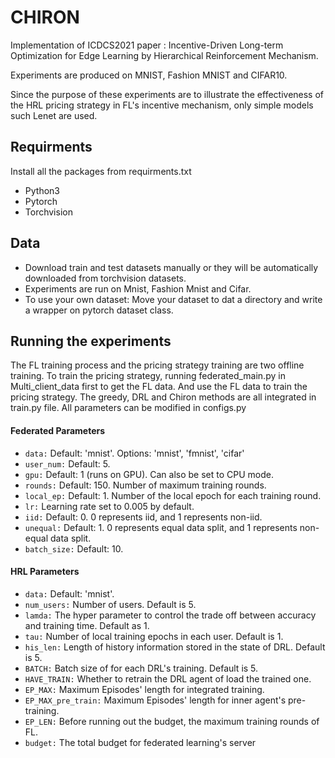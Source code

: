 # CHIRON

Implementation of ICDCS2021 paper : Incentive-Driven Long-term Optimization for Edge Learning by Hierarchical Reinforcement Mechanism.

Experiments are produced on MNIST, Fashion MNIST and CIFAR10.

Since the purpose of these experiments are to illustrate the effectiveness of the HRL pricing strategy in FL's incentive mechanism, only simple models such Lenet are used.

## Requirments
Install all the packages from requirments.txt
* Python3
* Pytorch
* Torchvision

## Data
* Download train and test datasets manually or they will be automatically downloaded from torchvision datasets.
* Experiments are run on Mnist, Fashion Mnist and Cifar.
* To use your own dataset: Move your dataset to dat
a directory and write a wrapper on pytorch dataset class.

## Running the experiments

The FL training process and the pricing strategy training are two offline training. To train the pricing strategy, running federated_main.py in Multi_client_data first to get the FL data. And use the FL data to train the pricing strategy. 
The greedy, DRL and Chiron methods are all integrated in train.py file. All parameters can be modified in configs.py

#### Federated Parameters
* ```data:```       Default: 'mnist'. Options: 'mnist', 'fmnist', 'cifar'
* ```user_num:```   Default: 5.
* ```gpu:```        Default: 1 (runs on GPU). Can also be set to CPU mode.
* ```rounds:```     Default: 150. Number of maximum training rounds.
* ```local_ep:```   Default: 1. Number of the local epoch for each training round.
* ```lr:```         Learning rate set to 0.005 by default.
* ```iid:```        Default: 0. 0 represents iid, and 1 represents non-iid.
* ```unequal:```    Default: 1. 0 represents equal data split, and 1 represents non-equal data split.
* ```batch_size:``` Default: 10. 

#### HRL Parameters
* ```data:```       Default: 'mnist'.
* ```num_users:```  Number of users. Default is 5.
* ```lamda:```      The hyper parameter to control the trade off between accuracy and training time. Default as 1. 
* ```tau:```        Number of local training epochs in each user. Default is 1.
* ```his_len:```    Length of history information stored in the state of DRL. Default is 5.
* ```BATCH:```      Batch size of for each DRL's training. Default is 5.
* ```HAVE_TRAIN:``` Whether to retrain the DRL agent of load the trained one.
* ```EP_MAX:```     Maximum Episodes' length for integrated training.
* ```EP_MAX_pre_train:``` Maximum Episodes' length for inner agent's pre-training.
* ```EP_LEN:```     Before running out the budget, the maximum training rounds of FL.
* ```budget:```     The total budget for federated learning's server



